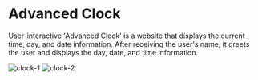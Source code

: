 # Advanced Clock

User-interactive 'Advanced Clock' is a website that displays the current time, day, and date information. After receiving the user's name, it greets the user and displays the day, date, and time information.

![clock-1](https://user-images.githubusercontent.com/96945187/218553833-8cdb5462-da5a-44cc-a388-d81ff9da05da.png)
![clock-2](https://user-images.githubusercontent.com/96945187/218553848-8edc298d-b3fc-448b-bce3-794da0566fab.png)
